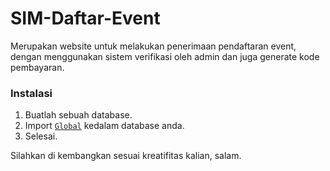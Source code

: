 # SIM-Daftar-Event

Merupakan website untuk melakukan penerimaan pendaftaran event, dengan menggunakan sistem verifikasi oleh admin dan juga generate kode pembayaran.

### Instalasi

1. Buatlah sebuah database.
2. Import  [`Global`](./Global) kedalam database anda.
3. Selesai.

Silahkan di kembangkan sesuai kreatifitas kalian, salam.
